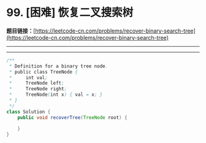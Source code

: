 # 99. [困难] 恢复二叉搜索树

**题目链接：**[https://leetcode-cn.com/problems/recover-binary-search-tree](https://leetcode-cn.com/problems/recover-binary-search-tree)

---

<Cards card="leetcode_99_recover-binary-search-tree"></Cards>

---

```java
/**
 * Definition for a binary tree node.
 * public class TreeNode {
 *     int val;
 *     TreeNode left;
 *     TreeNode right;
 *     TreeNode(int x) { val = x; }
 * }
 */
class Solution {
    public void recoverTree(TreeNode root) {
        
    }
}
```